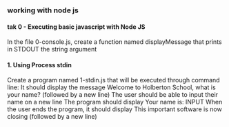 ### working with node js
#### tak 0 - Executing basic javascript with Node JS
In the file 0-console.js, create a function named displayMessage that prints in STDOUT the string argument

#### 1. Using Process stdin
Create a program named 1-stdin.js that will be executed through command line:
It should display the message Welcome to Holberton School, what is your name? (followed by a new line)
The user should be able to input their name on a new line
The program should display Your name is: INPUT
When the user ends the program, it should display This important software is now closing (followed by a new line)